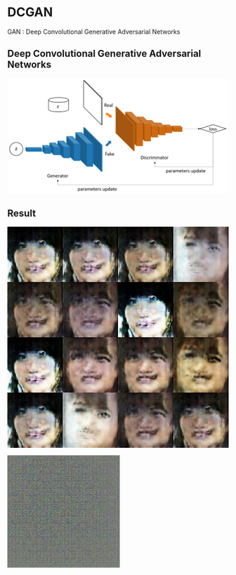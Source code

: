 # DCGAN

GAN : Deep Convolutional Generative Adversarial Networks

## Deep Convolutional Generative Adversarial Networks

![dcgan](dcgan.png "DCGAN")

## Result

![dcgan_image](dcgan_image.png "DCGAN_image")

![dcgan_gif](dcgan.gif "DCGAN_gif")
